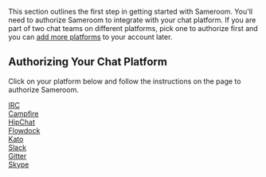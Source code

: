 This section outlines the first step in getting started with Sameroom. You'll need to authorize Sameroom to integrate with your chat platform. If you are part of two chat teams on different platforms, pick one to authorize first and you can [add more platforms](/getting-started/en/add-account/readme.md) to your account later.

## Authorizing Your Chat Platform

Click on your platform below and follow the instructions on the page to authorize Sameroom.

[IRC](/getting-started/en/authorization/irc)  
[Campfire](/getting-started/en/authorization/campfire)  
[HipChat](/getting-started/en/authorization/hipchat)  
[Flowdock](/getting-started/en/authorization/flowdock)  
[Kato](/getting-started/en/authorization/kato)  
[Slack](/getting-started/en/authorization/slack)  
[Gitter](/getting-started/en/authorization/gitter)  
[Skype](/getting-started/en/authorization/skype)
